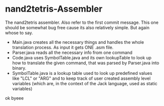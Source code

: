 # nand2tetris-Assembler
The nand2tetris assembler.
Also refer to the first commit message. This one should be somewhat bug free cause its also relatively simple. But again whose to say.
- Main.java creates all the necessary things and handles the whole translation process. As input it gets ONE .asm file.
- Parser.java reads all the necessary info from one command
- Code.java uses SymbolTable.java and its own lookupTable to look up how to translate the given command, that was parsed by Parser.java into binary.
- SymbolTable.java is a lookup table used to look up predefined values like "LCL" or "ARG" and to keep track of user created assembly level variables (which are, in the context of the Jack language, used as static variables)

ok byeee
